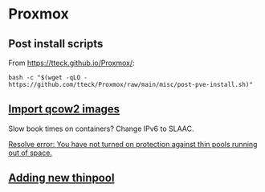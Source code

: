 # Proxmox

## Post install scripts

From <https://tteck.github.io/Proxmox/>:

`bash -c "$(wget -qLO - https://github.com/tteck/Proxmox/raw/main/misc/post-pve-install.sh)"`


## [Import qcow2 images](https://ostechnix.com/import-qcow2-into-proxmox/)

Slow book times on containers?  Change IPv6 to SLAAC.

[Resolve error: You have not turned on protection against thin pools running out of space.](https://www.thegeekdiary.com/how-to-enable-the-automatic-extension-for-a-thin-lvm-volume/)

## [Adding new thinpool](https://www.diytechguru.com/2020/12/12/create-lvm-thin-pool-in-proxmox/)
